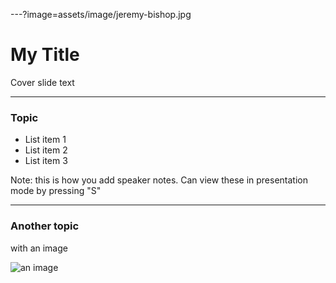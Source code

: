 ---?image=assets/image/jeremy-bishop.jpg

# My Title

Cover slide text

---

### Topic

- List item 1
- List item 2
- List item 3

Note:
this is how you add speaker notes. Can view these in presentation mode by pressing "S"

---

### Another topic

with an image

![an image](https://imgs.xkcd.com/comics/dna.png)

